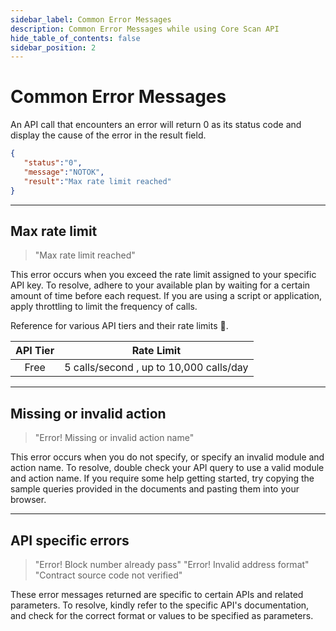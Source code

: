 ```yaml
---
sidebar_label: Common Error Messages
description: Common Error Messages while using Core Scan API
hide_table_of_contents: false
sidebar_position: 2
---
```


# Common Error Messages

An API call that encounters an error will return 0 as its status code and display the cause of the error in the result field.

```json
{
   "status":"0",
   "message":"NOTOK",
   "result":"Max rate limit reached"
}
```

***

## Max rate limit

> "Max rate limit reached"

This error occurs when you exceed the rate limit assigned to your specific API key. To resolve, adhere to your available plan by waiting for a certain amount of time before each request. If you are using a script or application, apply throttling to limit the frequency of calls.

Reference for various API tiers and their rate limits 🚧.

| API Tier |                Rate Limit               |
| :------: | :-------------------------------------: |
|   Free   | 5 calls/second , up to 10,000 calls/day |

***

## Missing or invalid action

> "Error! Missing or invalid action name"

This error occurs when you do not specify, or specify an invalid module and action name. To resolve, double check your API query to use a valid module and action name. If you require some help getting started, try copying the sample queries provided in the documents and pasting them into your browser.

***

## API specific errors

> "Error! Block number already pass" "Error! Invalid address format" "Contract source code not verified"

These error messages returned are specific to certain APIs and related parameters. To resolve, kindly refer to the specific API's documentation, and check for the correct format or values to be specified as parameters.
